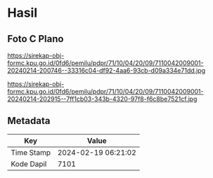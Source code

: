 # Hasil

## Foto C Plano

https://sirekap-obj-formc.kpu.go.id/0fd6/pemilu/pdpr/71/10/04/20/09/7110042009001-20240214-200746--33316c04-df92-4aa6-93cb-d09a334e71dd.jpg

https://sirekap-obj-formc.kpu.go.id/0fd6/pemilu/pdpr/71/10/04/20/09/7110042009001-20240214-202915--7ff1cb03-343b-4320-97f8-f6c8be7521cf.jpg


## Metadata

| Key        | Value               |
| ---------- | ------------------- |
| Time Stamp | 2024-02-19 06:21:02 |
| Kode Dapil | 7101                |



